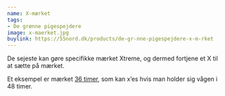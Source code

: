 ```yaml
---
name: X-mærket
tags:
- De grønne pigespejdere
image: x-maerket.jpg
buylink: https://55nord.dk/products/de-gr-nne-pigespejdere-x-m-rket
---
```

De sejeste kan gøre specifikke mærket Xtreme, og dermed fortjene et X til at sætte på mærket.

Et eksempel er mærket [36 timer](/m/36-timer), som kan x’es hvis man holder sig vågen i 48 timer. 
